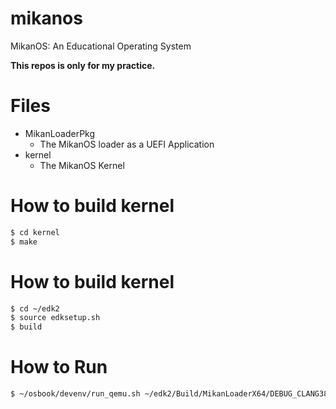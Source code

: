 # mikanos
MikanOS: An Educational Operating System

**This repos is only for my practice.**

# Files

- MikanLoaderPkg
    - The MikanOS loader as a UEFI Application
- kernel
    - The MikanOS Kernel

# How to build kernel

```sh
$ cd kernel
$ make
```

# How to build kernel

```sh
$ cd ~/edk2
$ source edksetup.sh
$ build
```

# How to Run

```sh
$ ~/osbook/devenv/run_qemu.sh ~/edk2/Build/MikanLoaderX64/DEBUG_CLANG38/X64/Loader.efi ~/workspace/mikanos/kernel/kernel.elf
```
